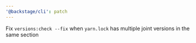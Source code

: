 ```yaml
---
'@backstage/cli': patch
---
```


Fix `versions:check --fix` when `yarn.lock` has multiple joint versions in the same section
